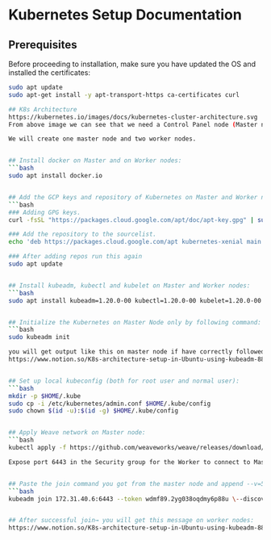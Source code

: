 # Kubernetes Setup Documentation

## Prerequisites

Before proceeding to installation, make sure you have updated the OS and installed the certificates:

```bash
sudo apt update
sudo apt-get install -y apt-transport-https ca-certificates curl

## K8s Architecture
https://kubernetes.io/images/docs/kubernetes-cluster-architecture.svg
From above image we can see that we need a Control Panel node (Master node) to control nodes 1 & 2 (Worker Node 1 & Worker Node 2). For that we need to install docker, kubeadm, kubectl and kubelet on all nodes.

We will create one master node and two worker nodes.


## Install docker on Master and on Worker nodes:
```bash
sudo apt install docker.io


## Add the GCP keys and repository of Kubernetes on Master and Worker nodes:
```bash
### Adding GPG keys.
curl -fsSL "https://packages.cloud.google.com/apt/doc/apt-key.gpg" | sudo gpg --dearmor -o /etc/apt/trusted.gpg.d/kubernetes-archive-keyring.gpg

### Add the repository to the sourcelist.
echo 'deb https://packages.cloud.google.com/apt kubernetes-xenial main' | sudo tee /etc/apt/sources.list.d/kubernetes.list

### After adding repos run this again
sudo apt update


## Install kubeadm, kubectl and kubelet on Master and Worker nodes:
```bash
sudo apt install kubeadm=1.20.0-00 kubectl=1.20.0-00 kubelet=1.20.0-00 -y


## Initialize the Kubernetes on Master Node only by following command:
```bash
sudo kubeadm init

you will get output like this on master node if have correctly followed every step:
https://www.notion.so/K8s-architecture-setup-in-Ubuntu-using-kubeadm-883e16205ef94c9f9de6209cfa3a2349?pvs=4#bc1qre8jdw2azrg6tf49wmp652w00xltddxmpk98xp


## Set up local kubeconfig (both for root user and normal user):
```bash
mkdir -p $HOME/.kube
sudo cp -i /etc/kubernetes/admin.conf $HOME/.kube/config
sudo chown $(id -u):$(id -g) $HOME/.kube/config


## Apply Weave network on Master node:
```bash
kubectl apply -f https://github.com/weaveworks/weave/releases/download/v2.8.1/weave-daemonset-k8s.yaml

Expose port 6443 in the Security group for the Worker to connect to Master Node


## Paste the join command you got from the master node and append --v=5 at the end. Make sure either you are working as sudo user or use sudo before the command:
```bash
kubeadm join 172.31.40.6:6443 --token wdmf89.2yg038oqdmy6p88u \--discovery-token-ca-cert-hash sha256:9fdbaeedc8ee5c3991b71ae05896ed0f93d6386e7052cf2acc6fa7d6728d90f3 --v=5


## After successful join→ you will get this message on worker nodes:
https://www.notion.so/K8s-architecture-setup-in-Ubuntu-using-kubeadm-883e16205ef94c9f9de6209cfa3a2349?pvs=4#4dae6e791446498492bc36acc9bc02f8


